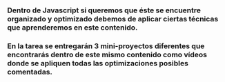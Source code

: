 ### Dentro de Javascript si queremos que éste se encuentre organizado y optimizado debemos de aplicar ciertas técnicas que aprenderemos en este contenido.

### En la tarea se entregarán 3 mini-proyectos diferentes que encontrarás dentro de este mismo contenido como vídeos donde se apliquen todas las optimizaciones posibles comentadas.
